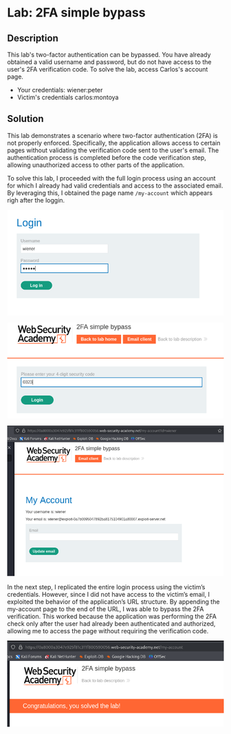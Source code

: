 # Lab: 2FA simple bypass

## Description

This lab's two-factor authentication can be bypassed. You have already obtained a valid username and password, but do not have access to the user's 2FA verification code. To solve the lab, access Carlos's account page.

- Your credentials: wiener:peter
- Victim's credentials carlos:montoya

## Solution

This lab demonstrates a scenario where two-factor authentication (2FA) is not properly enforced. Specifically, the application allows access to certain pages without validating the verification code sent to the user's email. The authentication process is completed before the code verification step, allowing unauthorized access to other parts of the application.

To solve this lab, I proceeded with the full login process using an account for which I already had valid credentials and access to the associated email. By leveraging this, I obtained the page name `/my-account` which appears righ after the loggin.

![Wiener Peter Login](../../images/wiener_peter_login.png)

![Email Verification](../../images/code-verification.png)

![My Account Page](../../images/my-account-wiener.png)

In the next step, I replicated the entire login process using the victim’s credentials. However, since I did not have access to the victim’s email, I exploited the behavior of the application’s URL structure. By appending the my-account page to the end of the URL, I was able to bypass the 2FA verification. This worked because the application was performing the 2FA check only after the user had already been authenticated and authorized, allowing me to access the page without requiring the verification code.

![My Account Lab Success](../../images/my-account-lab-success.png)